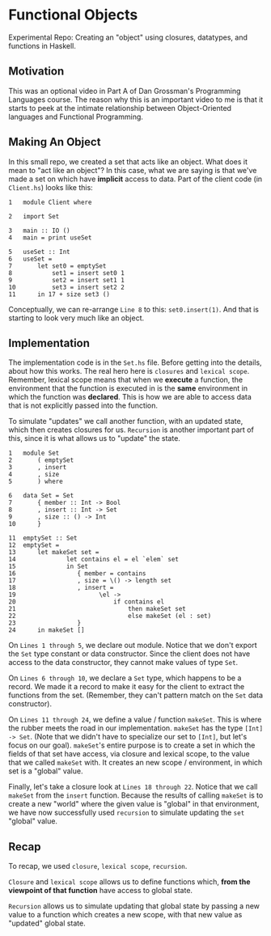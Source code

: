 # Functional Objects

Experimental Repo: Creating an "object" using closures, datatypes, and functions
in Haskell.

## Motivation

This was an optional video in Part A of Dan Grossman's Programming Languages
course. The reason why this is an important video to me is that it starts to
peek at the intimate relationship between Object-Oriented languages and
Functional Programming.

## Making An Object

In this small repo, we created a set that acts like an object. What does it mean
to "act like an object"? In this case, what we are saying is that we've made a
set on which have **implicit** access to data. Part of the client code (in
`Client.hs`) looks like this:

```
1	module Client where
  
2	import Set
  
3	main :: IO ()
4	main = print useSet
  
5	useSet :: Int
6	useSet =
7	    let set0 = emptySet
8	        set1 = insert set0 1
9	        set2 = insert set1 1
10	        set3 = insert set2 2
11	    in 17 + size set3 ()
```

Conceptually, we can re-arrange `Line 8` to this: `set0.insert(1)`. And that is
starting to look very much like an object.


## Implementation

The implementation code is in the `Set.hs` file. Before getting into the
details, about how this works. The real hero here is `closures` and `lexical
scope`. Remember, lexical scope means that when we **execute** a function, the
environment that the function is executed in is the **same** environment in
which the function was **declared**. This is how we are able to access data that
is not explicitly passed into the function.


To simulate "updates" we call another function, with an updated state, which
then creates closures for us. `Recursion` is another important part of this,
since it is what allows us to "update" the state.

```
1	module Set
2	    ( emptySet
3	    , insert
4	    , size
5	    ) where
  
6	data Set = Set
7	    { member :: Int -> Bool
8	    , insert :: Int -> Set
9	    , size :: () -> Int
10	    }
  
11	emptySet :: Set
12	emptySet =
13	    let makeSet set =
14	            let contains el = el `elem` set
15	            in Set
16	               { member = contains
17	               , size = \() -> length set
18	               , insert =
19	                     \el ->
20	                         if contains el
21	                             then makeSet set
22	                             else makeSet (el : set)
23	               }
24	    in makeSet []
```

On `Lines 1 through 5`, we declare out module. Notice that we don't export the
`Set` type constant or data constructor. Since the client does not have access
to the data constructor, they cannot make values of type `Set`.

On `Lines 6 through 10`, we declare a `Set` type, which happens to be a record.
We made it a record to make it easy for the client to extract the functions from
the set. (Remember, they can't pattern match on the `Set` data constructor).

On `Lines 11 through 24`, we define a value / function `makeSet`. This is where
the rubber meets the road in our implementation. `makeSet` has the type `[Int]
-> Set`. (Note that we didn't have to specialize our set to `[Int]`, but let's
focus on our goal). `makeSet`'s entire purpose is to create a set in which the
fields of that set have access, via closure and lexical scope, to the value that
we called `makeSet` with. It creates an new scope / environment, in which set is
a "global" value.

Finally, let's take a closure look at `Lines 18 through 22`. Notice that we call
`makeSet` from the `insert` function. Because the results of calling `makeSet`
is to create a new "world" where the given value is "global" in that
environment, we have now successfully used `recursion` to simulate updating the
`set` "global" value.

## Recap

To recap, we used `closure`, `lexical scope`, `recursion`.

`Closure` and `lexical scope` allows us to define functions which, **from the
viewpoint of that function** have access to global state.

`Recursion` allows us to simulate updating that global state by passing a new
value to a function which creates a new scope, with that new value as "updated"
global state.
